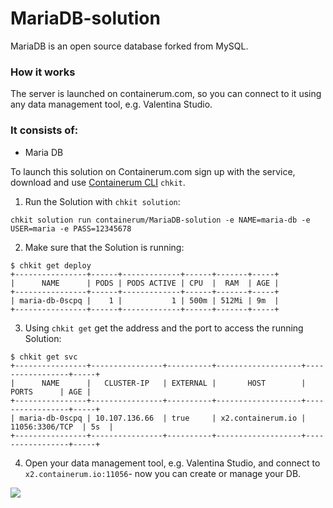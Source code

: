 # MariaDB-solution
MariaDB is an open source database forked from MySQL.
### How it works

The server is launched on containerum.com, so you can connect to it using any data management tool, e.g. Valentina Studio.

### It consists of:

* Maria DB

To launch this solution on Containerum.com sign up with the service, download and use [Containerum CLI](https://github.com/containerum/chkit) `chkit`.

1. Run the Solution with `chkit solution`:
```
chkit solution run containerum/MariaDB-solution -e NAME=maria-db -e USER=maria -e PASS=12345678
```

2. Make sure that the Solution is running:

```
$ chkit get deploy
+----------------+------+-------------+------+-------+-----+
|      NAME      | PODS | PODS ACTIVE | CPU  |  RAM  | AGE |
+----------------+------+-------------+------+-------+-----+
| maria-db-0scpq |    1 |           1 | 500m | 512Mi | 9m  |
+----------------+------+-------------+------+-------+-----+
```
3. Using `chkit get` get the address and the port to access the running Solution:
```
$ chkit get svc
+----------------+----------------+----------+-------------------+-----------------+-----+
|      NAME      |   CLUSTER-IP   | EXTERNAL |       HOST        |      PORTS      | AGE |
+----------------+----------------+----------+-------------------+-----------------+-----+
| maria-db-0scpq | 10.107.136.66  | true     | x2.containerum.io | 11056:3306/TCP  | 5s  |
+----------------+----------------+----------+-------------------+-----------------+-----+
```
4. Open your data management tool, e.g. Valentina Studio, and connect to `x2.containerum.io:11056`- now you can create or manage your DB.

![](/gif/mariadbsln.gif)
